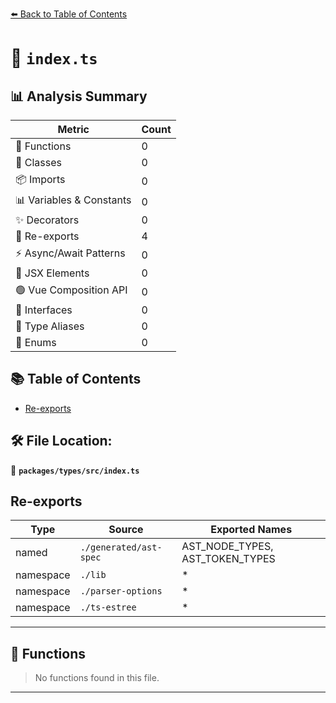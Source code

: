 [⬅️ Back to Table of Contents](../../../index.md)

# 📄 `index.ts`

## 📊 Analysis Summary

| Metric | Count |
|--------|-------|
| 🔧 Functions | 0 |
| 🧱 Classes | 0 |
| 📦 Imports | 0 |
| 📊 Variables & Constants | 0 |
| ✨ Decorators | 0 |
| 🔄 Re-exports | 4 |
| ⚡ Async/Await Patterns | 0 |
| 💠 JSX Elements | 0 |
| 🟢 Vue Composition API | 0 |
| 📐 Interfaces | 0 |
| 📑 Type Aliases | 0 |
| 🎯 Enums | 0 |

## 📚 Table of Contents

- [Re-exports](#re-exports)

## 🛠️ File Location:
📂 **`packages/types/src/index.ts`**

## Re-exports

| Type | Source | Exported Names |
|------|--------|----------------|
| named | `./generated/ast-spec` | AST_NODE_TYPES, AST_TOKEN_TYPES |
| namespace | `./lib` | * |
| namespace | `./parser-options` | * |
| namespace | `./ts-estree` | * |


---

## 🔧 Functions

> No functions found in this file.


---